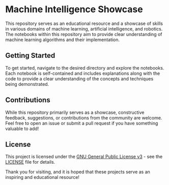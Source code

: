 # Machine Intelligence Showcase

This repository serves as an educational resource and a showcase of skills in various domains of machine learning, artificial intelligence, and robotics. The notebooks within this repository aim to provide clear understanding of machine learning algorithms and their implementation.

## Getting Started

To get started, navigate to the desired directory and explore the notebooks. Each notebook is self-contained and includes explanations along with the code to provide a clear understanding of the concepts and techniques being demonstrated.

## Contributions

While this repository primarily serves as a showcase, constructive feedback, suggestions, or contributions from the community are welcome. Feel free to open an issue or submit a pull request if you have something valuable to add!

## License

This project is licensed under the [GNU General Public License v3](LICENSE) - see the [LICENSE](LICENSE) file for details.

Thank you for visiting, and it is hoped that these projects serve as an inspiring and educational resource!


